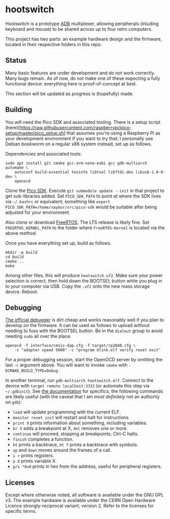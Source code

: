 hootswitch
==========

Hootswitch is a prototype [ADB](https://en.wikipedia.org/wiki/Apple_Desktop_Bus)
multiplexer, allowing peripherals (inluding keyboard and mouse) to be shared
across up to four retro computers.

This project has two parts: an example hardware design and the firmware,
located in their respective folders in this repo.

Status
------

Many basic features are under development and do not work correctly. Many bugs
remain. As of now, do not make one of these expecting a fully functional
device: everything here is proof-of-concept at best.

This section will be updated as progress is (hopefully) made.

Building
--------

You will need the Pico SDK and associated tooling. There is a setup script
(here)[https://raw.githubusercontent.com/raspberrypi/pico-setup/master/pico_setup.sh]
that assumes you're using a Raspberry Pi as your development environment if you
want to try that; I personally use Debian _bookworm_ on a regular x86 system
instead, set up as follows.

Dependencies and associated tools:

```
sudo apt install git cmake gcc-arm-none-eabi gcc gdb-multiarch automake \
    autoconf build-essential texinfo libtool libftdi-dev libusb-1.0-0-dev \
    openocd
```

Clone the [Pico SDK](https://github.com/raspberrypi/pico-sdk). Execute
`git submodule update --init` in that project to get sub-libraries added. Set
`PICO_SDK_PATH` to point at where the SDK lives via `~/.bashrc` or equivalent;
something like `export PICO_SDK_PATH=/home/saybur/src/pico-sdk` would be
suitable after being adjusted for your environment.

Also clone or download [FreeRTOS](https://github.com/FreeRTOS). The LTS release
is likely fine. Set `FREERTOS_KERNEL_PATH` to the folder where
`FreeRTOS-Kernel` is located via the above method.

Once you have everything set up, build as follows.

```
mkdir -p build
cd build
cmake ..
make
```

Among other files, this will produce `hootswitch.uf2`. Make sure your power
selection is correct, then hold down the BOOTSEL button while you plug in
to your computer via USB. Copy the `.uf2` onto the new mass storage device.
Reboot.

Debugging
---------

[The official debugger](https://www.raspberrypi.com/documentation/microcontrollers/debug-probe.html)
is dirt cheap and works reasonably well if you plan to develop on the firmware.
It can be used as follows to upload without needing to fuss with the BOOTSEL
button. Be in the `dialout` group to avoid needing `sudo` all over the place.

```
openocd -f interface/cmsis-dap.cfg -f target/rp2040.cfg \
    -c "adapter speed 5000" -c "program blink.elf verify reset exit"
```

For a proper debugging session, start the OpenOCD server by omitting the last
`-c` argument above. You will want to invoke `cmake` with
`-DCMAKE_BUILD_TYPE=Debug` .

In another terminal, run `gdb-multiarch hootswitch.elf`. Connect to the device
with `target remote localhost:3333` (or automate this step via `~/.gdbinit`).
See [the documentation](https://openocd.org/doc/html/General-Commands.html) for
specifics; the following commands are likely useful (with the caveat that I am
_most definitely_ not an authority on `gdb`):

* `load` will update programming with the current ELF.
* `monitor reset init` will restart and halt for instructions.
* `print X` prints information about something, including variables.
* `br X` adds a breakpoint at X, `del` removes one or more.
* `continue` will proceed, stopping at breakpoints; Ctrl-C halts.
* `finish` completes a function.
* `bt` prints a backtrace, `bt f` prints a backtrace with symbols.
* `up` and `down` moves around the frames of a call.
* `i r` prints registers.
* `p X` prints variable X.
* `p/x *0x0` prints in hex from the address, useful for peripheral registers.

Licenses
--------

Except where otherwise noted, all software is available under the GNU GPL v3.
The example hardware is available under the CERN Open Hardware Licence
strongly-reciprocal variant, version 2. Refer to the licenses for specific
terms.

